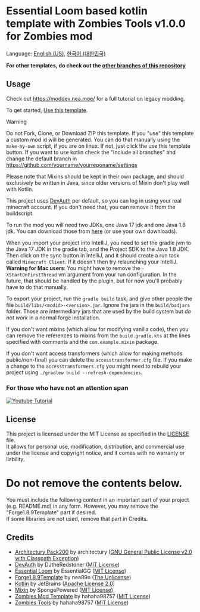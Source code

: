 # Essential Loom based kotlin template with Zombies Tools v1.0.0 for Zombies mod

Language: [English (US)](README.md), [한국어 (대한민국)](README-ko_KR.md)

**For other templates, do check out the [other branches of this repository](https://github.com/romangraef/Forge1.8.9Template/branches/all)**

## Usage

Check out https://moddev.nea.moe/ for a full tutorial on legacy modding.

To get started, [Use this template](https://github.com/new?template_name=Forge1.8.9Template&template_owner=nea89o).

> [!WARNING]
> Do not Fork, Clone, or Download ZIP this template. If you "use" this template a custom mod id will be generated. You can do that manually using the `make-my-own` script, if you are on linux. If not, just click the use this template button. If you want to use kotlin check the "Include all branches" and change the default branch in https://github.com/yourname/yourreponame/settings

Please note that Mixins should be kept in their own package, and should exclusively be written in Java, since older versions
of Mixin don't play well with Kotlin.

This project uses [DevAuth](https://github.com/DJtheRedstoner/DevAuth) per default, so you can log in using your real
minecraft account. If you don't need that, you can remove it from the buildscript.

To run the mod you will need two JDKs, one Java 17 jdk and one Java 1.8 jdk. You can download those
from [here](https://adoptium.net/temurin/releases) (or use your own downloads).

When you import your project into IntelliJ, you need to set the gradle jvm to the Java 17 JDK in the gradle tab, and the
Project SDK to the Java 1.8 JDK. Then click on the sync button in IntelliJ, and it should create a run task
called `Minecraft Client`. If it doesn't then try relaunching your IntelliJ. **Warning for Mac users**: You might have to remove the `-XStartOnFirstThread` vm argument from your run configuration. In the future, that should be handled by the plugin, but for now you'll probably have to do that manually.

To export your project, run the `gradle build` task, and give other people the
file `build/libs/<modid>-<version>.jar`. Ignore the jars in the `build/badjars` folder. Those are intermediary jars that
are used by the build system but *do not work* in a normal forge installation.

If you don't want mixins (which allow for modifying vanilla code), then you can remove the references to mixins from
the `build.gradle.kts` at the lines specified with comments and the `com.example.mixin` package.

If you don't want access transformers (which allow for making methods public/non-final) you can delete the
`accesstransformer.cfg` file. If you make a change to the `accesstransformers.cfg` you might need to rebuild your
project using `./gradlew build --refresh-dependencies`.

### For those who have not an attention span

[![Youtube Tutorial](https://i.ytimg.com/vi/nWzHlomdCgc/maxresdefault.jpg)](https://www.youtube.com/watch?v=nWzHlomdCgc)

## License
This project is licensed under the MIT License as specified in the [LICENSE](LICENSE) file.<br>
It allows for personal use, modification, distribution, and commercial use under the license and copyright notice, and it comes with no warranty or liability.

# Do not remove the contents below.
You must include the following content in an important part of your project (e.g. README.md) in any form. However, you may remove the "Forge1.8.9Template" part if desired.<br>
If some libraries are not used, remove that part in Credits.

## Credits
- [Architectury Pack200](https://github.com/architectury/architectury-pack200) by architectury ([GNU General Public License v2.0 with Classpath Exception](https://github.com/architectury/architectury-pack200/blob/master/LICENSE))
- [DevAuth](https://github.com/DJtheRedstoner/DevAuth) by DJtheRedstoner ([MIT License](https://github.com/DJtheRedstoner/DevAuth/blob/master/LICENSE))
- [Essential Loom](https://github.com/EssentialGG/architectury-loom) by EssentialGG ([MIT License](https://github.com/EssentialGG/architectury-loom/blob/dev/1.6/LICENSE))
- [Forge1.8.9Template](https://github.com/nea89o/Forge1.8.9Template) by nea89o ([The Unlicense](https://github.com/nea89o/Forge1.8.9Template/blob/master/LICENSE))
- [Kotlin](https://github.com/JetBrains/kotlin) by JetBrains ([Apache License 2.0](https://github.com/JetBrains/kotlin/blob/master/license/LICENSE.txt))
- [Mixin](https://github.com/SpongePowered/Mixin) by SpongePowered ([MIT License](https://github.com/SpongePowered/Mixin/blob/master/LICENSE.txt))
- [Zombies Mod Template](https://github.com/hahaha98757/zombies-mod-template) by hahaha98757 ([MIT License](https://github.com/hahaha98757/zombies-mod-template/blob/master/LICENSE))
- [Zombies Tools](https://github.com/hahaha98757/zombies-tools) by hahaha98757 ([MIT License](https://github.com/hahaha98757/zombies-tools/blob/master/LICENSE))